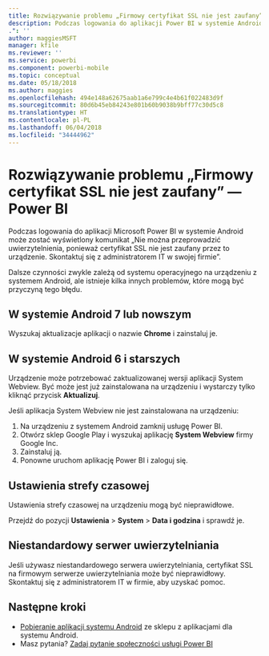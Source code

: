 ```yaml
---
title: Rozwiązywanie problemu „Firmowy certyfikat SSL nie jest zaufany”
description: Podczas logowania do aplikacji Power BI w systemie Android może zostać wyświetlony komunikat „Nie można przeprowadzić uwierzytelnienia, ponieważ certyfikat SSL nie jest zaufany”
.": ''
author: maggiesMSFT
manager: kfile
ms.reviewer: ''
ms.service: powerbi
ms.component: powerbi-mobile
ms.topic: conceptual
ms.date: 05/18/2018
ms.author: maggies
ms.openlocfilehash: 494e148a62675aab1a6e799c4e4b61f022483d9f
ms.sourcegitcommit: 80d6b45eb84243e801b60b9038b9bff77c30d5c8
ms.translationtype: HT
ms.contentlocale: pl-PL
ms.lasthandoff: 06/04/2018
ms.locfileid: "34444962"
---
```

# <a name="fixing-corporate-ssl-certificate-is-untrusted---power-bi"></a>Rozwiązywanie problemu „Firmowy certyfikat SSL nie jest zaufany” — Power BI
Podczas logowania do aplikacji Microsoft Power BI w systemie Android może zostać wyświetlony komunikat „Nie można przeprowadzić uwierzytelnienia, ponieważ certyfikat SSL nie jest zaufany przez to urządzenie. Skontaktuj się z administratorem IT w swojej firmie”. 

Dalsze czynności zwykle zależą od systemu operacyjnego na urządzeniu z systemem Android, ale istnieje kilka innych problemów, które mogą być przyczyną tego błędu.

## <a name="on-android-7-or-later"></a>W systemie Android 7 lub nowszym
Wyszukaj aktualizacje aplikacji o nazwie **Chrome** i zainstaluj je.

## <a name="on-android-6-and-earlier"></a>W systemie Android 6 i starszych
Urządzenie może potrzebować zaktualizowanej wersji aplikacji System Webview. Być może jest już zainstalowana na urządzeniu i wystarczy tylko kliknąć przycisk **Aktualizuj**.

Jeśli aplikacja System Webview nie jest zainstalowana na urządzeniu:

1. Na urządzeniu z systemem Android zamknij usługę Power BI.
2. Otwórz sklep Google Play i wyszukaj aplikację **System Webview** firmy Google Inc.
3. Zainstaluj ją.
4. Ponowne uruchom aplikację Power BI i zaloguj się.

## <a name="time-zone-settings"></a>Ustawienia strefy czasowej
Ustawienia strefy czasowej na urządzeniu mogą być nieprawidłowe. 

Przejdź do pozycji **Ustawienia** > **System** > **Data i godzina** i sprawdź je.

## <a name="custom-authentication-server"></a>Niestandardowy serwer uwierzytelniania
Jeśli używasz niestandardowego serwera uwierzytelniania, certyfikat SSL na firmowym serwerze uwierzytelniania może być nieprawidłowy. Skontaktuj się z administratorem IT w firmie, aby uzyskać pomoc.

## <a name="next-steps"></a>Następne kroki
* [Pobieranie aplikacji systemu Android](http://go.microsoft.com/fwlink/?LinkID=544867) ze sklepu z aplikacjami dla systemu Android.
* Masz pytania? [Zadaj pytanie społeczności usługi Power BI](http://community.powerbi.com/)

